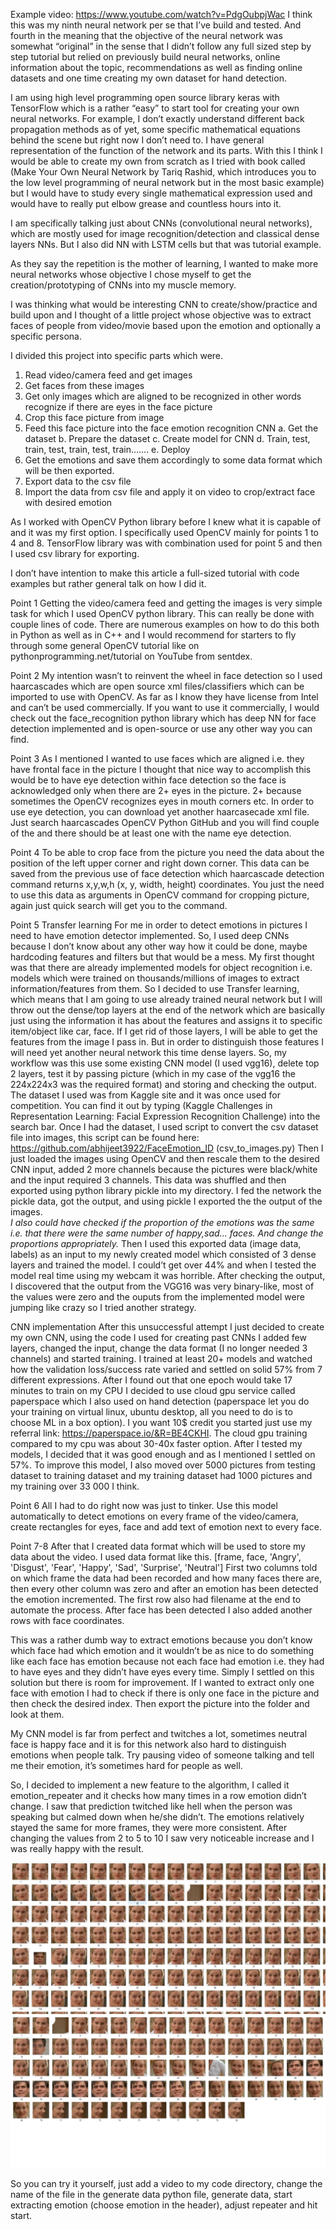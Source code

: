Example video: https://www.youtube.com/watch?v=PdgOubpjWac
I think this was my ninth neural network per se that I’ve build and tested. 
And fourth in the meaning that the objective of the neural network was somewhat “original” in the sense that I didn’t follow any full sized step by step tutorial but relied on previously build neural networks, online information about the topic, recommendations as well as finding online datasets and one time creating my own dataset for hand detection. 

I am using high level programming open source library keras with TensorFlow which 
is a rather “easy” to start tool for creating your own neural networks. For example, 
I don’t exactly understand different back propagation methods as of yet, some specific 
mathematical equations behind the scene but right now I don’t need to. I have general 
representation of the function of the network and its parts. With this I think 
I would be able to create my own from scratch as I tried with book called 
(Make Your Own Neural Network by Tariq Rashid, which introduces you to the 
low level programming of neural network but in the most basic example) but I would 
have to study every single mathematical expression used and would have to really put 
elbow grease and countless hours into it.

I am specifically talking just about CNNs (convolutional neural networks), which are 
mostly used for image recognition/detection and classical dense layers NNs. But I also 
did NN with LSTM cells but that was tutorial example.

As they say the repetition is the mother of learning, I wanted to make more neural 
networks whose objective I chose myself to get the creation/prototyping of CNNs into my muscle memory.

I was thinking what would be interesting CNN to create/show/practice and build upon 
and I thought of a little project whose objective was to extract faces of people from 
video/movie based upon the emotion and optionally a specific persona. 

I divided this project into specific parts which were. 

1.	Read video/camera feed and get images
2.	Get faces from these images
3.	Get only images which are aligned to be recognized in other words recognize if there are eyes in the face picture
4.	Crop this face picture from image
5.	Feed this face picture into the face emotion recognition CNN
a.	Get the dataset
b.	Prepare the dataset
c.	Create model for CNN
d.	Train, test, train, test, train, test, train…….
e.	Deploy
6.	Get the emotions and save them accordingly to some data format which will be then exported.
7.	Export data to the csv file
8.	Import the data from csv file and apply it on video to crop/extract face with desired emotion


As I worked with OpenCV Python library before I knew what it is capable of and it was my first option.
I specifically used OpenCV mainly for points 1 to 4 and 8. 
TensorFlow library was with combination used for point 5 and then I used csv library for exporting.

I don’t have intention to make this article a full-sized tutorial with code examples but rather general talk on how I did it.

Point 1
	Getting the video/camera feed and getting the images is very simple task for which I used OpenCV python library. This can really be done with couple lines of code. There are numerous examples on how to do this both in Python as well as in C++ and I would recommend for starters to fly through some general OpenCV tutorial like on pythonprogramming.net/tutorial on YouTube from sentdex.

Point 2
	My intention wasn’t to reinvent the wheel in face detection so I used haarcascades which are open source xml files/classifiers which can be imported to use with OpenCV. As far as I know they have license from Intel and can’t be used commercially. If you want to use it commercially, I would check out the face_recognition python library which has deep NN for face detection implemented and is open-source or use any other way you can find.

Point 3 
	As I mentioned I wanted to use faces which are aligned i.e. they have frontal face in the picture I thought that nice way to accomplish this would be to have eye detection within face detection so the face is acknowledged only when there are 2+ eyes in the picture. 2+ because sometimes the OpenCV recognizes eyes in mouth corners etc. In order to use eye detection, you can download yet another haarcasecade xml file. Just search haarcascades OpenCV Python GitHub and you will find couple of the and there should be at least one with the name eye detection.

Point 4
	To be able to crop face from the picture you need the data about the position of the left upper corner and right down corner. This data can be saved from the previous use of face detection which haarcascade detection command returns x,y,w,h (x, y, width, height) coordinates. You just the need to use this data as arguments in OpenCV command for cropping picture, again just quick search will get you to the command.

Point 5
Transfer learning
	For me in order to detect emotions in pictures I need to have emotion detector implemented. 
  So, I used deep CNNs because I don’t know about any other way how it could be done, maybe 
  hardcoding features and filters but that would be a mess. 
My first thought was that there are already implemented models for object recognition i.e. 
models which were trained on thousands/millions of images to extract information/features from them. 
So I decided to use Transfer learning, which means that I am going to use already trained neural network 
but I will throw out the dense/top layers at the end of the network which are basically 
just using the information it has about the features and assigns it to specific item/object like car, face. 
If I get rid of those layers, I will be able to get the features from the image I pass in. 
But in order to distinguish those features I will need yet another neural network this time dense layers. 
So, my workflow was this use some existing CNN model (I used vgg16), delete top 2 layers, 
test it by passing picture (which in my case of the vgg16 the 224x224x3 was the required format) 
and storing and checking the output.
The dataset I used was from Kaggle site and it was once used for competition. You can find it out by 
typing (Kaggle Challenges in Representation Learning: Facial Expression Recognition Challenge) into the search bar.
Once I had the dataset, I used script to convert the csv dataset file into images, 
this script can be found here:  https://github.com/abhijeet3922/FaceEmotion_ID (csv_to_images.py)
Then I just loaded the images using OpenCV and then rescale them to the desired CNN input, 
added 2 more channels because the pictures were black/white and the input required 3 channels.
This data was shuffled and then exported using python library pickle into my directory.
I fed the network the pickle data, got the output, and using pickle I exported the the output of the images.  
*I also could have checked if the proportion of the emotions was the same i.e. that there were the same number of happy,sad… faces.
And change the proportions appropriately.*
Then I used this exported data (image data, labels) as an input to my newly created model which consisted of 
3 dense layers and trained the model. I could’t get over 44% and when I tested the model real time 
using my webcam it was horrible. After checking the output, I discovered that the output from the VGG16 
was very binary-like, most of the values were zero and the ouputs from the implemented model were jumping 
like crazy so I tried another strategy.

CNN implementation
	After this unsuccessful attempt I just decided to create my own CNN, using the code I used for creating past
  CNNs I added few layers, changed the input, change the data format (I no longer needed 3 channels) and started training. 
  I trained at least 20+ models and watched how the validation loss/success rate varied and settled on solid 57% from 
  7 different expressions. After I found out that one epoch would take 17 minutes to train on my CPU I decided to use 
  cloud gpu service called paperspace which I also used on hand detection (paperspace let you do your training on 
  virtual linux, ubuntu desktop, all you need to do is to choose ML in a box option). I you want 10$ credit you started 
  just use my referral link: https://paperspace.io/&R=BE4CKHI. The cloud gpu training compared to my cpu was about 30-40x faster option.
After I tested my models, I decided that it was good enough and as I mentioned I settled on 57%. 
To improve this model, I also moved over 5000 pictures from testing dataset to training dataset and my
training dataset had 1000 pictures and my training over 33 000 I think.

Point 6
	All I had to do right now was just to tinker. Use this model automatically to detect emotions on every frame 
  of the video/camera, create rectangles for eyes, face and add text of emotion next to every face.

Point 7-8
	After that I created data format which will be used to store my data about the video. I used data format like this.
[frame, face, 'Angry', 'Disgust', 'Fear', 'Happy', 'Sad', 'Surprise', 'Neutral']
First two columns told on which frame the data had been recorded and how many faces there are,
then every other column was zero and after an emotion has been detected the emotion incremented.
The first row also had filename at the end to automate the process.
After face has been detected I also added another rows with face coordinates.

This was a rather dumb way to extract emotions because you don’t know which face had which emotion 
and it wouldn’t be as nice to do something like each face has emotion because not each face had emotion i.e. 
they had to have eyes and they didn’t have eyes every time. Simply I settled on this solution but there is room for improvement.
If I wanted to extract only one face with emotion I had to check if there is only one face in the picture 
and then check the desired index. Then export the picture into the folder and look at them.

My CNN model is far from perfect and twitches a lot, sometimes neutral face is happy face and it is for 
this network also hard to distinguish emotions when people talk. Try pausing video of someone talking and 
tell me their emotion, it’s sometimes hard for people as well.

So, I decided to implement a new feature to the algorithm, I called it emotion_repeater and it 
checks how many times in a row emotion didn’t change. I saw that prediction twitched like hell when 
the person was speaking but calmed down when he/she didn’t. The emotions relatively stayed the same for more frames, 
they were more consistent. After changing the values from 2 to 5 to 10 I saw very noticeable increase 
and I was really happy with the result.

![alt text]( https://github.com/PeterKillerio/Neural_Networks/blob/master/Tensorflow/Emotion_recognition/happy_faces_1.png)
![alt text]( https://github.com/PeterKillerio/Neural_Networks/blob/master/Tensorflow/Emotion_recognition/happy_faces_repeater.png)


 So you can try it yourself, just add a video to my code directory, 
 change the name of the file in the generate data python file, generate data, 
 start extracting emotion (choose emotion in the header), adjust repeater and hit start. 


